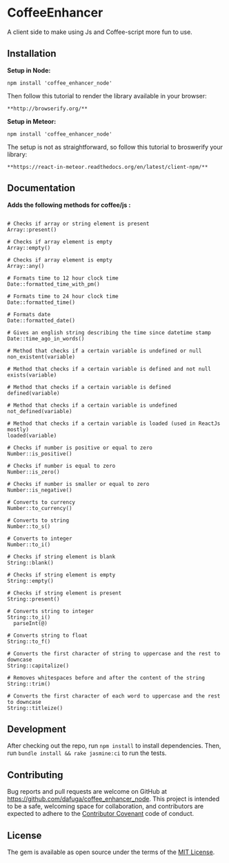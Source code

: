 # CoffeeEnhancer

A client side to make using Js and Coffee-script more fun to use.


## Installation

**Setup in Node:**

```Node
npm install 'coffee_enhancer_node'
```

Then follow this tutorial to render the library available in your browser:

	**http://browserify.org/**


**Setup in Meteor:**

```Node
npm install 'coffee_enhancer_node'
```
The setup is not as straightforward, so follow this tutorial to broswerify your library:
	
	**https://react-in-meteor.readthedocs.org/en/latest/client-npm/**


## Documentation

**Adds the following methods for coffee/js :**

```coffescript

# Checks if array or string element is present
Array::present()

# Checks if array element is empty
Array::empty()

# Checks if array element is empty
Array::any()

# Formats time to 12 hour clock time
Date::formatted_time_with_pm()

# Formats time to 24 hour clock time
Date::formatted_time()

# Formats date
Date::formatted_date()

# Gives an english string describing the time since datetime stamp
Date::time_ago_in_words()

# Method that checks if a certain variable is undefined or null
non_existent(variable)

# Method that checks if a certain variable is defined and not null
exists(variable)

# Method that checks if a certain variable is defined
defined(variable)

# Method that checks if a certain variable is undefined
not_defined(variable)

# Method that checks if a certain variable is loaded (used in ReactJs mostly)
loaded(variable)

# Checks if number is positive or equal to zero
Number::is_positive()

# Checks if number is equal to zero
Number::is_zero()

# Checks if number is smaller or equal to zero
Number::is_negative()

# Converts to currency
Number::to_currency()

# Converts to string
Number::to_s()

# Converts to integer
Number::to_i()

# Checks if string element is blank
String::blank()

# Checks if string element is empty
String::empty()

# Checks if string element is present
String::present()

# Converts string to integer
String::to_i()
  parseInt(@)

# Converts string to float
String::to_f()

# Converts the first character of string to uppercase and the rest to downcase
String::capitalize()

# Removes whitespaces before and after the content of the string
String::trim()

# Converts the first character of each word to uppercase and the rest to downcase
String::titleize()

```

## Development

After checking out the repo, run `npm install` to install dependencies. Then, run `bundle install && rake jasmine:ci` to run the tests.

## Contributing

Bug reports and pull requests are welcome on GitHub at https://github.com/dafuga/coffee_enhancer_node. This project is intended to be a safe, welcoming space for collaboration, and contributors are expected to adhere to the [Contributor Covenant](http://contributor-covenant.org) code of conduct.


## License

The gem is available as open source under the terms of the [MIT License](http://opensource.org/licenses/MIT).


